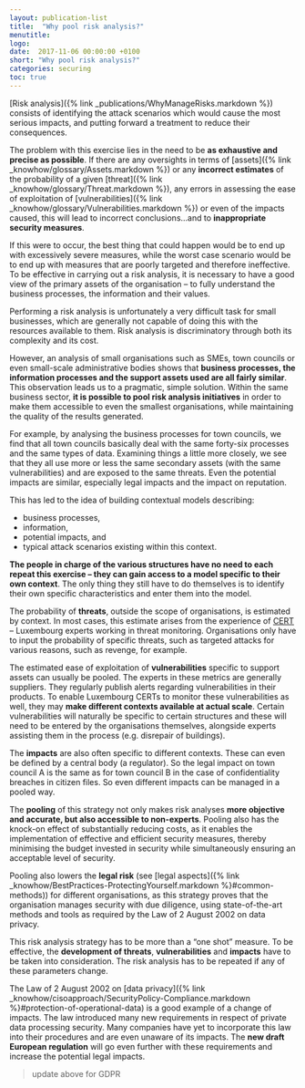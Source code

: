 ```yaml
---
layout: publication-list
title:  "Why pool risk analysis?"
menutitle:
logo:
date:  2017-11-06 00:00:00 +0100
short: "Why pool risk analysis?"
categories: securing
toc: true
---
```

[Risk analysis]({% link _publications/WhyManageRisks.markdown %}) consists of identifying the attack scenarios which would cause the most serious impacts, and putting forward a treatment to reduce their consequences.

The problem with this exercise lies in the need to be **as exhaustive and precise as possible**. If there are any oversights in terms of [assets]({% link _knowhow/glossary/Assets.markdown %}) or any **incorrect estimates** of the probability of a given [threat]({% link _knowhow/glossary/Threat.markdown %}), any errors in assessing the ease of exploitation of [vulnerabilities]({% link _knowhow/glossary/Vulnerabilities.markdown %}) or even of the impacts caused, this will lead to incorrect conclusions...and to **inappropriate security measures**.

If this were to occur, the best thing that could happen would be to end up with excessively severe measures, while the worst case scenario would be to end up with measures that are poorly targeted and therefore ineffective. To be effective in carrying out a risk analysis, it is necessary to have a good view of the primary assets of the organisation – to fully understand the business processes, the information and their values.

Performing a risk analysis is unfortunately a very difficult task for small businesses, which are generally not capable of doing this with the resources available to them. Risk analysis is discriminatory through both its complexity and its cost.

However, an analysis of small organisations such as SMEs, town councils or even small-scale administrative bodies shows that **business processes, the information processes and the support assets used are all fairly similar**. This observation leads us to a pragmatic, simple solution. Within the same business sector, **it is possible to pool risk analysis initiatives** in order to make them accessible to even the smallest organisations, while maintaining the quality of the results generated.

For example, by analysing the business processes for town councils, we find that all town councils basically deal with the same forty-six processes and the same types of data. Examining things a little more closely, we see that they all use more or less the same secondary assets (with the same vulnerabilities) and are exposed to the same threats. Even the potential impacts are similar, especially legal impacts and the impact on reputation.

This has led to the idea of building contextual models describing:

* business processes,
* information,
* potential impacts, and
* typical attack scenarios existing within this context.

**The people in charge of the various structures have no need to each repeat this exercise – they can gain access to a model specific to their own context**. The only thing they still have to do themselves is to identify their own specific characteristics and enter them into the model.

The probability of **threats**, outside the scope of organisations, is estimated by context. In most cases, this estimate arises from the experience of [CERT](www.cert.lu) – Luxembourg experts working in threat monitoring. Organisations only have to input the probability of specific threats, such as targeted attacks for various reasons, such as revenge, for example.

The estimated ease of exploitation of **vulnerabilities** specific to support assets can usually be pooled. The experts in these metrics are generally suppliers. They regularly publish alerts regarding vulnerabilities in their products. To enable Luxembourg CERTs to monitor these vulnerabilities as well, they may **make different contexts available at actual scale**. Certain vulnerabilities will naturally be specific to certain structures and these will need to be entered by the organisations themselves, alongside experts assisting them in the process (e.g. disrepair of buildings).

The **impacts** are also often specific to different contexts. These can even be defined by a central body (a regulator). So the legal impact on town council A is the same as for town council B in the case of confidentiality breaches in citizen files. So even different impacts can be managed in a pooled way.

The **pooling** of this strategy not only makes risk analyses **more objective and accurate, but also accessible to non-experts**. Pooling also has the knock-on effect of substantially reducing costs, as it enables the implementation of effective and efficient security measures, thereby minimising the budget invested in security while simultaneously ensuring an acceptable level of security.

Pooling also lowers the **legal risk** (see [legal aspects]({% link _knowhow/BestPractices-ProtectingYourself.markdown %}#common-methods)) for different organisations, as this strategy proves that the organisation manages security with due diligence, using state-of-the-art methods and tools as required by the Law of 2 August 2002 on data privacy.

This risk analysis strategy has to be more than a “one shot” measure. To be effective, the **development of threats**, **vulnerabilities** and **impacts** have to be taken into consideration. The risk analysis has to be repeated if any of these parameters change.

The Law of 2 August 2002 on [data privacy]({% link _knowhow/cisoapproach/SecurityPolicy-Compliance.markdown %}#protection-of-operational-data) is a good example of a change of impacts. The law introduced many new requirements in respect of private data processing security. Many companies have yet to incorporate this law into their procedures and are even unaware of its impacts. The **new draft European regulation** will go even further with these requirements and increase the potential legal impacts.

> update above for GDPR
